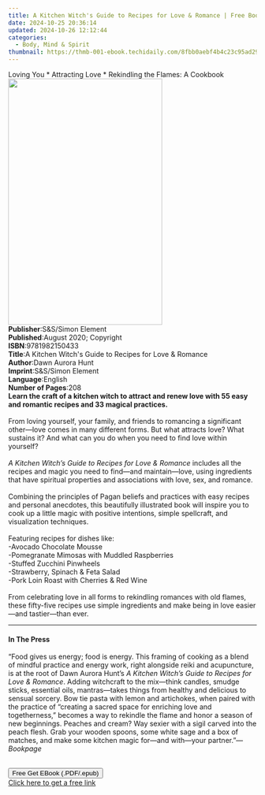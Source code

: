 ```yaml
---
title: A Kitchen Witch's Guide to Recipes for Love & Romance | Free Book
date: 2024-10-25 20:36:14
updated: 2024-10-26 12:12:44
categories:
  - Body, Mind & Spirit
thumbnail: https://thmb-001-ebook.techidaily.com/8fbb0aebf4b4c23c95ad2909e9f991694199f3805546c3b4849a1c663752cd02.jpg
---
```

<main id="book-container">
  <div class="flex flex-col">
    <div class="book-brief flex-1 py-6 px-4 sm:p-6 md:py-10 md:px-8">
      <!-- brief-->
      <div class="book-brief-main">
        Loving You * Attracting Love * Rekindling the Flames: A Cookbook
      </div>
    </div>
    <div
      class="book-meta-info flex-1 grid gap-4 col-start-1 col-end-3 row-start-1 sm:mb-6 sm:grid-cols-4 lg:gap-6 lg:col-start-2 lg:row-end-6 lg:row-span-6 lg:mb-0"
    >
      <div
        class="book-meta-info-left place-content-center mt-4 p-4 text-sm leading-6 col-start-2 col-span-2 dark:text-slate-400"
      >
        <img
          class="w-full h-500 object-cover rounded-lg sm:h-255 sm:col-span-2 lg:col-span-full"
          src="https://img-001-ebook.techidaily.com/b49430f882e9a3db3c52a02dfa9b537a46cb49f735d68901be4f0fbdf1aea9d6.jpg"
          alt=""
          width="312"
          height="500"
        />
      </div>
      <div
        class="book-meta-info-right mt-2 col-start-1 row-start-2 col-span-3 self-center"
      >
        <!-- meta data  -->
        <div class="flex flex-col px-4 md:px-8">
          <div class="flex-1">
            <strong>Publisher</strong>:<span class="px-2"
              >S&amp;S/Simon Element</span
            >
          </div>
          <div class="flex-1">
            <strong>Published</strong>:<span class="px-2"
              >August 2020; Copyright</span
            >
          </div>
          <div class="flex-1">
            <strong>ISBN</strong>:<span class="px-2">9781982150433</span>
          </div>
          <div class="flex-1">
            <strong>Title</strong>:<span class="px-2"
              >A Kitchen Witch&#39;s Guide to Recipes for Love &amp;
              Romance</span
            >
          </div>
          <div class="flex-1">
            <strong>Author</strong>:<span class="px-2">Dawn Aurora Hunt</span>
          </div>
          <div class="flex-1">
            <strong>Imprint</strong>:<span class="px-2"
              >S&amp;S/Simon Element</span
            >
          </div>
          <div class="flex-1">
            <strong>Language</strong>:<span class="px-2">English</span>
          </div>
          <div class="flex-1">
            <strong>Number of Pages</strong>:<span class="px-2">208</span>
          </div>
        </div>
      </div>
    </div>
    <div class="book-description flex-1 py-6 px-4 sm:p-6 md:py-10 md:px-8">
      <div class="book-description-main">
        <div accordion-content="" id="description">
          <b
            >Learn the craft of a kitchen witch to attract and renew love
            with</b
          ><b> 55</b><b> easy and romantic recipes</b
          ><b> and 33 magical practices.</b><br /><br />From loving yourself,
          your family, and friends to romancing a significant other—love comes
          in many different forms. But what attracts love? What sustains it? And
          what can you do when you need to find love within yourself?<br />
          <br /><i>A Kitchen Witch’s Guide to Recipes for Love &amp; Romance </i
          >includes all the recipes and magic you need to find—and
          maintain—love, using ingredients that have spiritual properties and
          associations with love, sex, and romance.<br />
          <br />Combining the principles of Pagan beliefs and practices with
          easy recipes and personal anecdotes, this beautifully illustrated book
          will inspire you to cook up a little magic with positive intentions,
          simple spellcraft, and visualization techniques.<br />
          <br />Featuring recipes for dishes like:<br />
          -Avocado Chocolate Mousse<br />
          -Pomegranate Mimosas with Muddled Raspberries<br />
          -Stuffed Zucchini Pinwheels<br />
          -Strawberry, Spinach &amp; Feta Salad<br />
          -Pork Loin Roast with Cherries &amp; Red Wine<br />
          <br />From celebrating love in all forms to rekindling romances with
          old flames, these fifty-five recipes use simple ingredients and make
          being in love easier—and tastier—than ever.
        </div>
        <div class="accordion-fader"></div>
      </div>
    </div>
    <div class="book-excerpts flex-1 py-6 px-4 sm:p-6 md:py-10 md:px-8">
      <!-- excerpts-->
      <div class="book-excerpts-main">
        <hr />
        <h4 class="placeholder placeholder-heading">
          <span>In The Press</span>
        </h4>
        <p>
          “Food gives us energy; food is energy. This framing of cooking as a
          blend of mindful practice and energy work, right alongside reiki and
          acupuncture, is at the root of Dawn Aurora Hunt’s&nbsp;<i
            >A Kitchen Witch’s Guide to Recipes for Love &amp; Romance</i
          >. Adding witchcraft to the mix—think candles, smudge sticks,
          essential oils, mantras—takes things from healthy and delicious to
          sensual sorcery. Bow tie pasta with lemon and artichokes, when paired
          with the practice of “creating a sacred space for enriching love and
          togetherness,” becomes a way to rekindle the flame and honor a season
          of new beginnings. Peaches and cream? Way sexier with a sigil carved
          into the peach flesh. Grab your wooden spoons, some white sage and a
          box of matches, and make some kitchen magic for—and with—your
          partner.”—<i>Bookpage</i><br />
          <br />
        </p>
      </div>
    </div>
    <div
      class="book-about-author flex-1 py-6 px-4 sm:p-6 md:py-10 md:px-8"
    ></div>
    <div class="book-free-get flex-1 py-6 px-4 sm:p-6 md:py-10 md:px-8">
      <button
        id="btn-free-get"
        class="bg-blue-500 hover:bg-blue-700 text-white font-bold py-2 px-4 rounded"
      >
        Free Get EBook (.PDF/.epub)
      </button>
      <div id="countdown-display" class="px-2 text-lg mt-2"></div>
      <a
        id="free-link"
        class="hidden bg-blue-500 hover:bg-blue-700 text-white font-bold py-2 px-4 rounded"
        href="https://www.ebooks.com/en-us/book/209913712/a-kitchen-witch-s-guide-to-recipes-for-love-romance/dawn-aurora-hunt/"
        target="_blank"
        >Click here to get a free link</a
      >
    </div>
    <script>
      let countdownTime = 0;
      let countdownInterval = null;
      document
        .getElementById('btn-free-get')
        .addEventListener('click', startCountdown);
      function startCountdown() {
        countdownTime = new Date().getTime() + 60000 * 3;
        countdownInterval = setInterval(updateCountdown, 1000);
        document.getElementById('btn-free-get').disabled = true;
        document
          .getElementById('btn-free-get')
          .classList.add('bg-gray-500', 'cursor-not-allowed');
      }
      function updateCountdown() {
        let currentTime = new Date().getTime();
        let timeLeft = countdownTime - currentTime;
        let secondsLeft = Math.floor(timeLeft / 1000);
        document.getElementById('countdown-display').innerHTML =
          `Remaining time: ${secondsLeft} seconds.`;
        if (secondsLeft <= 0) {
          clearInterval(countdownInterval);
          document.getElementById('btn-free-get').classList.add('hidden');
          document.getElementById('free-link').classList.remove('hidden');
          document.getElementById('countdown-display').innerHTML = '';
        }
      }
    </script>
  </div>
</main>
